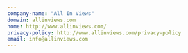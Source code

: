 ```yaml
---
company-name: "All In Views"
domain: allinviews.com
home: http://www.allinviews.com/
privacy-policy: http://www.allinviews.com/privacy-policy
email: info@allinviews.com
---
```




